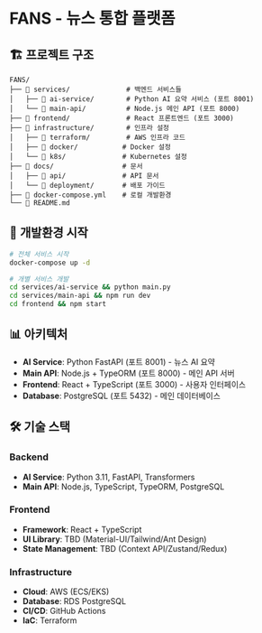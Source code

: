 # FANS - 뉴스 통합 플랫폼

## 🏗️ 프로젝트 구조

```
FANS/
├── 📁 services/              # 백엔드 서비스들
│   ├── 📁 ai-service/        # Python AI 요약 서비스 (포트 8001)
│   └── 📁 main-api/          # Node.js 메인 API (포트 8000)
├── 📁 frontend/              # React 프론트엔드 (포트 3000)
├── 📁 infrastructure/        # 인프라 설정
│   ├── 📁 terraform/         # AWS 인프라 코드
│   ├── 📁 docker/           # Docker 설정
│   └── 📁 k8s/              # Kubernetes 설정
├── 📁 docs/                 # 문서
│   ├── 📁 api/              # API 문서
│   └── 📁 deployment/       # 배포 가이드
├── 📄 docker-compose.yml    # 로컬 개발환경
└── 📄 README.md
```

## 🚀 개발환경 시작

```bash
# 전체 서비스 시작
docker-compose up -d

# 개별 서비스 개발
cd services/ai-service && python main.py
cd services/main-api && npm run dev
cd frontend && npm start
```

## 📊 아키텍처

- **AI Service**: Python FastAPI (포트 8001) - 뉴스 AI 요약
- **Main API**: Node.js + TypeORM (포트 8000) - 메인 API 서버
- **Frontend**: React + TypeScript (포트 3000) - 사용자 인터페이스
- **Database**: PostgreSQL (포트 5432) - 메인 데이터베이스

## 🛠️ 기술 스택

### Backend
- **AI Service**: Python 3.11, FastAPI, Transformers
- **Main API**: Node.js, TypeScript, TypeORM, PostgreSQL

### Frontend
- **Framework**: React + TypeScript
- **UI Library**: TBD (Material-UI/Tailwind/Ant Design)
- **State Management**: TBD (Context API/Zustand/Redux)

### Infrastructure
- **Cloud**: AWS (ECS/EKS)
- **Database**: RDS PostgreSQL
- **CI/CD**: GitHub Actions
- **IaC**: Terraform